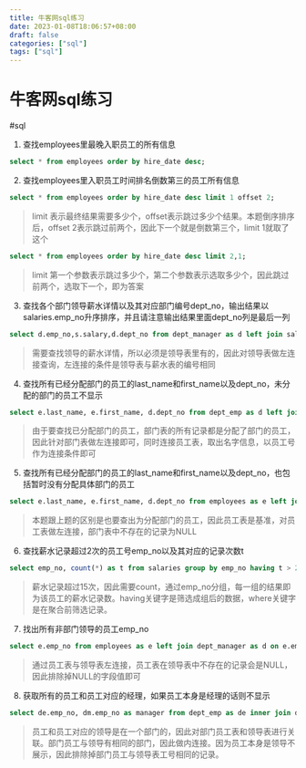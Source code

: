 ```yaml
---
title: 牛客网sql练习
date: 2023-01-08T18:06:57+08:00
draft: false
categories: ["sql"]
tags: ["sql"]
---
```


# 牛客网sql练习
#sql
1. 查找employees里最晚入职员工的所有信息
```sql
select * from employees order by hire_date desc;
```

2. 查找employees里入职员工时间排名倒数第三的员工所有信息
```sql
select * from employees order by hire_date desc limit 1 offset 2;
```
> limit 表示最终结果需要多少个，offset表示跳过多少个结果。本题倒序排序后，offset 2表示跳过前两个，因此下一个就是倒数第三个，limit 1就取了这个

```sql
select * from employees order by hire_date desc limit 2,1;
```
> limit 第一个参数表示跳过多少个，第二个参数表示选取多少个，因此跳过前两个，选取下一个，即为答案

3. 查找各个部门领导薪水详情以及其对应部门编号dept_no，输出结果以salaries.emp_no升序排序，并且请注意输出结果里面dept_no列是最后一列
```sql
select d.emp_no,s.salary,d.dept_no from dept_manager as d left join salaries as s on d.emp_no = s.emp_no order by emp_no asc;
```
> 需要查找领导的薪水详情，所以必须是领导表里有的，因此对领导表做左连接查询，左连接的条件是领导表与薪水表的编号相同

4. 查找所有已经分配部门的员工的last_name和first_name以及dept_no，未分配的部门的员工不显示
```sql
select e.last_name, e.first_name, d.dept_no from dept_emp as d left join employees as e on d.emp_no = e.emp_no;
```
> 由于要查找已分配部门的员工，部门表的所有记录都是分配了部门的员工，因此针对部门表做左连接即可，同时连接员工表，取出名字信息，以员工号作为连接条件即可

5. 查找所有已经分配部门的员工的last_name和first_name以及dept_no，也包括暂时没有分配具体部门的员工
```sql
select e.last_name, e.first_name, d.dept_no from employees as e left join dept_emp as d on e.emp_no = d.emp_no;
```
> 本题跟上题的区别是也要查出为分配部门的员工，因此员工表是基准，对员工表做左连接，部门表中不存在的记录为NULL

6. 查找薪水记录超过2次的员工号emp_no以及其对应的记录次数t
```sql
select emp_no, count(*) as t from salaries group by emp_no having t > 2;
```
> 薪水记录超过15次，因此需要count，通过emp_no分组，每一组的结果即为该员工的薪水记录数。having关键字是筛选成组后的数据，where关键字是在聚合前筛选记录。

7. 找出所有非部门领导的员工emp_no
```sql
select e.emp_no from employees as e left join dept_manager as d on e.emp_no = d.emp_no where d.emp_no is NULL;
```
> 通过员工表与领导表左连接，员工表在领导表中不存在的记录会是NULL，因此排除掉NULL的字段值即可

8. 获取所有的员工和员工对应的经理，如果员工本身是经理的话则不显示
```sql
select de.emp_no, dm.emp_no as manager from dept_emp as de inner join dept_manager as dm on de.dept_no = dm.dept_no where de.emp_no != dm.emp_no;
```
> 员工和员工对应的领导是在一个部门的，因此对部门员工表和领导表进行关联。部门员工与领导有相同的部门，因此做内连接。因为员工本身是领导不展示，因此排除掉部门员工与领导表工号相同的记录。
